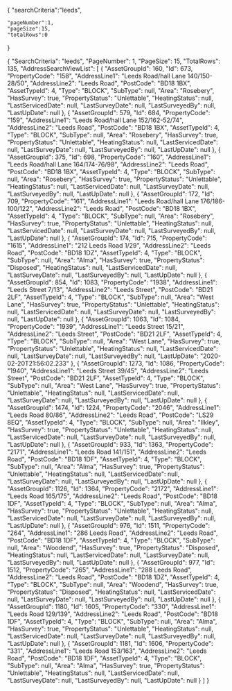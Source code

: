 {
    "searchCriteria":"leeds",
     
    "pageNumber":1,
    "pageSize":15,
    "totalRows":0
}

{
    "SearchCriteria": "leeds",
    "PageNumber": 1,
    "PageSize": 15,
    "TotalRows": 135,
    "AddressSearchViewList": [
        {
            "AssetGroupId": 160,
            "Id": 673,
            "PropertyCode": "158",
            "AddressLine1": "Leeds Road/hall Lane 140/150-28/50",
            "AddressLine2": "Leeds Road",
            "PostCode": "BD18 1BX",
            "AssetTypeId": 4,
            "Type": "BLOCK",
            "SubType": null,
            "Area": "Rosebery",
            "HasSurvey": true,
            "PropertyStatus": "Unlettable",
            "HeatingStatus": null,
            "LastServicedDate": null,
            "LastSurveyDate": null,
            "LastSurveyedBy": null,
            "LastUpDate": null
        },
        {
            "AssetGroupId": 579,
            "Id": 684,
            "PropertyCode": "159",
            "AddressLine1": "Leeds Road/hall Lane 152/162-52/74",
            "AddressLine2": "Leeds Road",
            "PostCode": "BD18 1BX",
            "AssetTypeId": 4,
            "Type": "BLOCK",
            "SubType": null,
            "Area": "Rosebery",
            "HasSurvey": true,
            "PropertyStatus": "Unlettable",
            "HeatingStatus": null,
            "LastServicedDate": null,
            "LastSurveyDate": null,
            "LastSurveyedBy": null,
            "LastUpDate": null
        },
        {
            "AssetGroupId": 375,
            "Id": 698,
            "PropertyCode": "160",
            "AddressLine1": "Leeds Road/hall Lane 164/174-76/98",
            "AddressLine2": "Leeds Road",
            "PostCode": "BD18 1BX",
            "AssetTypeId": 4,
            "Type": "BLOCK",
            "SubType": null,
            "Area": "Rosebery",
            "HasSurvey": true,
            "PropertyStatus": "Unlettable",
            "HeatingStatus": null,
            "LastServicedDate": null,
            "LastSurveyDate": null,
            "LastSurveyedBy": null,
            "LastUpDate": null
        },
        {
            "AssetGroupId": 172,
            "Id": 709,
            "PropertyCode": "161",
            "AddressLine1": "Leeds Road/hall Lane 176/186-100/122",
            "AddressLine2": "Leeds Road",
            "PostCode": "BD18 1BX",
            "AssetTypeId": 4,
            "Type": "BLOCK",
            "SubType": null,
            "Area": "Rosebery",
            "HasSurvey": true,
            "PropertyStatus": "Unlettable",
            "HeatingStatus": null,
            "LastServicedDate": null,
            "LastSurveyDate": null,
            "LastSurveyedBy": null,
            "LastUpDate": null
        },
        {
            "AssetGroupId": 174,
            "Id": 715,
            "PropertyCode": "1615",
            "AddressLine1": "212 Leeds Road 1/29",
            "AddressLine2": "Leeds Road",
            "PostCode": "BD18 1DZ",
            "AssetTypeId": 4,
            "Type": "BLOCK",
            "SubType": null,
            "Area": "Alma",
            "HasSurvey": true,
            "PropertyStatus": "Disposed",
            "HeatingStatus": null,
            "LastServicedDate": null,
            "LastSurveyDate": null,
            "LastSurveyedBy": null,
            "LastUpDate": null
        },
        {
            "AssetGroupId": 854,
            "Id": 1083,
            "PropertyCode": "1938",
            "AddressLine1": "Leeds Street 7/13",
            "AddressLine2": "Leeds Street",
            "PostCode": "BD21 2LF",
            "AssetTypeId": 4,
            "Type": "BLOCK",
            "SubType": null,
            "Area": "West Lane",
            "HasSurvey": true,
            "PropertyStatus": "Unlettable",
            "HeatingStatus": null,
            "LastServicedDate": null,
            "LastSurveyDate": null,
            "LastSurveyedBy": null,
            "LastUpDate": null
        },
        {
            "AssetGroupId": 1063,
            "Id": 1084,
            "PropertyCode": "1939",
            "AddressLine1": "Leeds Street 15/21",
            "AddressLine2": "Leeds Street",
            "PostCode": "BD21 2LF",
            "AssetTypeId": 4,
            "Type": "BLOCK",
            "SubType": null,
            "Area": "West Lane",
            "HasSurvey": true,
            "PropertyStatus": "Unlettable",
            "HeatingStatus": null,
            "LastServicedDate": null,
            "LastSurveyDate": null,
            "LastSurveyedBy": null,
            "LastUpDate": "2020-02-20T21:56:02.233"
        },
        {
            "AssetGroupId": 1273,
            "Id": 1086,
            "PropertyCode": "1940",
            "AddressLine1": "Leeds Street 39/45",
            "AddressLine2": "Leeds Street",
            "PostCode": "BD21 2LF",
            "AssetTypeId": 4,
            "Type": "BLOCK",
            "SubType": null,
            "Area": "West Lane",
            "HasSurvey": true,
            "PropertyStatus": "Unlettable",
            "HeatingStatus": null,
            "LastServicedDate": null,
            "LastSurveyDate": null,
            "LastSurveyedBy": null,
            "LastUpDate": null
        },
        {
            "AssetGroupId": 1474,
            "Id": 1224,
            "PropertyCode": "2046",
            "AddressLine1": "Leeds Road 80/86",
            "AddressLine2": "Leeds Road",
            "PostCode": "LS29 8EQ",
            "AssetTypeId": 4,
            "Type": "BLOCK",
            "SubType": null,
            "Area": "Ilkley",
            "HasSurvey": true,
            "PropertyStatus": "Unlettable",
            "HeatingStatus": null,
            "LastServicedDate": null,
            "LastSurveyDate": null,
            "LastSurveyedBy": null,
            "LastUpDate": null
        },
        {
            "AssetGroupId": 933,
            "Id": 1363,
            "PropertyCode": "2171",
            "AddressLine1": "Leeds Road 141/151",
            "AddressLine2": "Leeds Road",
            "PostCode": "BD18 1DF",
            "AssetTypeId": 4,
            "Type": "BLOCK",
            "SubType": null,
            "Area": "Alma",
            "HasSurvey": true,
            "PropertyStatus": "Unlettable",
            "HeatingStatus": null,
            "LastServicedDate": null,
            "LastSurveyDate": null,
            "LastSurveyedBy": null,
            "LastUpDate": null
        },
        {
            "AssetGroupId": 1126,
            "Id": 1364,
            "PropertyCode": "2172",
            "AddressLine1": "Leeds Road 165/175",
            "AddressLine2": "Leeds Road",
            "PostCode": "BD18 1DF",
            "AssetTypeId": 4,
            "Type": "BLOCK",
            "SubType": null,
            "Area": "Alma",
            "HasSurvey": true,
            "PropertyStatus": "Unlettable",
            "HeatingStatus": null,
            "LastServicedDate": null,
            "LastSurveyDate": null,
            "LastSurveyedBy": null,
            "LastUpDate": null
        },
        {
            "AssetGroupId": 976,
            "Id": 1511,
            "PropertyCode": "264",
            "AddressLine1": "286 Leeds Road",
            "AddressLine2": "Leeds Road",
            "PostCode": "BD18 1DF",
            "AssetTypeId": 4,
            "Type": "BLOCK",
            "SubType": null,
            "Area": "Woodend",
            "HasSurvey": true,
            "PropertyStatus": "Disposed",
            "HeatingStatus": null,
            "LastServicedDate": null,
            "LastSurveyDate": null,
            "LastSurveyedBy": null,
            "LastUpDate": null
        },
        {
            "AssetGroupId": 977,
            "Id": 1512,
            "PropertyCode": "265",
            "AddressLine1": "288 Leeds Road",
            "AddressLine2": "Leeds Road",
            "PostCode": "BD18 1DZ",
            "AssetTypeId": 4,
            "Type": "BLOCK",
            "SubType": null,
            "Area": "Woodend",
            "HasSurvey": true,
            "PropertyStatus": "Disposed",
            "HeatingStatus": null,
            "LastServicedDate": null,
            "LastSurveyDate": null,
            "LastSurveyedBy": null,
            "LastUpDate": null
        },
        {
            "AssetGroupId": 1180,
            "Id": 1605,
            "PropertyCode": "330",
            "AddressLine1": "Leeds Road 129/139",
            "AddressLine2": "Leeds Road",
            "PostCode": "BD18 1DF",
            "AssetTypeId": 4,
            "Type": "BLOCK",
            "SubType": null,
            "Area": "Alma",
            "HasSurvey": true,
            "PropertyStatus": "Unlettable",
            "HeatingStatus": null,
            "LastServicedDate": null,
            "LastSurveyDate": null,
            "LastSurveyedBy": null,
            "LastUpDate": null
        },
        {
            "AssetGroupId": 1181,
            "Id": 1606,
            "PropertyCode": "331",
            "AddressLine1": "Leeds Road 153/163",
            "AddressLine2": "Leeds Road",
            "PostCode": "BD18 1DF",
            "AssetTypeId": 4,
            "Type": "BLOCK",
            "SubType": null,
            "Area": "Alma",
            "HasSurvey": true,
            "PropertyStatus": "Unlettable",
            "HeatingStatus": null,
            "LastServicedDate": null,
            "LastSurveyDate": null,
            "LastSurveyedBy": null,
            "LastUpDate": null
        }
    ]
}
